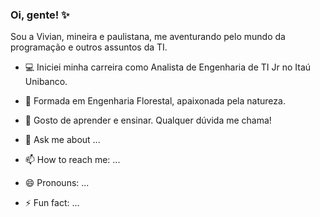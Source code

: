 ### Oi, gente! ✨

Sou a Vivian, mineira e paulistana, me aventurando pelo mundo da programação e outros assuntos da TI. 

- 💻 Iniciei minha carreira como Analista de Engenharia de TI Jr no Itaú Unibanco.
- 🌱 Formada em Engenharia Florestal, apaixonada pela natureza.

- 🎲 Gosto de aprender e ensinar. Qualquer dúvida me chama! 
- 💬 Ask me about ...
- 📫 How to reach me: ...
- 😄 Pronouns: ...
- ⚡ Fun fact: ...

